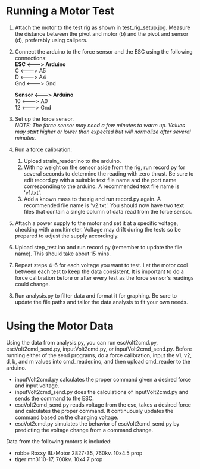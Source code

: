 # Running a Motor Test
1) Attach the motor to the test rig as shown in test_rig_setup.jpg. Measure the distance between the pivot and motor (b) and the pivot and sensor (d), preferably using calipers.

2) Connect the arduino to the force sensor and the ESC using the following connections:  
   **ESC <---> Arduino**  
   C <---> A5  
   D <---> A4  
   Gnd <---> Gnd 

   **Sensor <---> Arduino**  
   10 <---> A0  
   12 <---> Gnd  

3) Set up the force sensor.  
   _NOTE: The force sensor may need a few minutes to warm up. Values may start higher or lower than expected but will normalize after several minutes._

4) Run a force calibration:
    1. Upload strain_reader.ino to the arduino.
    2. With no weight on the sensor aside from the rig, run record.py for several seconds to determine the reading with zero thrust. Be sure to edit record.py with a suitable text file name and the port name corresponding to the arduino. A recommended text file name is '<motor><voltage>v1.txt'.
    3. Add a known mass to the rig and run record.py again. A recommended file name is '<motor><voltage>v2.txt'. You should now have two text files that contain a single column of data read from the force sensor.

5) Attach a power supply to the motor and set it at a specific voltage, checking with a multimeter. Voltage may drift during the tests so be prepared to adjust the supply accordingly.

6) Upload step_test.ino and run record.py (remember to update the file name). This should take about 15 mins.

7) Repeat steps 4-6 for each voltage you want to test. Let the motor cool between each test to keep the data consistent. It is important to do a force calibration before or after every test as the force sensor's readings could change.

8) Run analysis.py to filter data and format it for graphing. Be sure to update the file paths and tailor the data analysis to fit your own needs.

# Using the Motor Data
Using the data from analysis.py, you can run escVolt2cmd.py, escVolt2cmd_send.py, inputVolt2cmd.py, or inputVolt2cmd_send.py. Before running either of the send programs, do a force calibration, input the v1, v2, d, b, and m values into cmd_reader.ino, and then upload cmd_reader to the arduino. 
- inputVolt2cmd.py calculates the proper command given a desired force and input voltage.
- inputVolt2cmd_send.py does the calculations of inputVolt2cmd.py and sends the command to the ESC.
- escVolt2cmd_send.py reads voltage from the esc, takes a desired force and calculates the proper command. It continuously updates the command based on the changing voltage.
- escVot2cmd.py simulates the behavior of escVolt2cmd_send.py by predicting the voltage change from a command change.

Data from the following motors is included:
- robbe Roxxy BL-Motor 2827-35, 760kv. 10x4.5 prop
- tiger mn3110-17, 700kv. 10x4.7 prop


